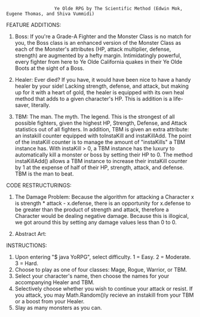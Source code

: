                       Ye Olde RPG by The Scientific Method (Edwin Mok, Eugene Thomas, and Shiva Vummidi)

FEATURE ADDITIONS: 

1. Boss: If you're a Grade-A Fighter and the Monster Class is no match for you, the Boss class is an enhanced version of the Monster Class
as each of the Monster's attributes (HP, attack multiplier, defense, strength) are augmented by a hefty margin. Intimidatingly powerful, 
every fighter from here to Ye Olde California quakes in their Ye Olde Boots at the sight of a Boss. 

2. Healer: Ever died? If you have, it would have been nice to have a handy healer by your side! Lacking strength, defense, and attack, but 
making up for it with a heart of gold, the healer is equipped with its own heal method that adds to a given character's HP. This is addition
is a life-saver, literally. 

3. TBM: The man. The myth. The legend. This is the strongest of all possible fighters, given the highest HP, Strength, Defense, and Attack 
statistics out of all fighters. In addition, TBM is given an extra attribute: an instakill counter equipped with toInstaKill and instaKillAdd. 
The point of the instaKill counter is to manage the amount of "instaKills" a TBM instance has. With instaKill > 0, a TBM instance has the 
luxury to automatically kill a monster or boss by setting their HP to 0. The method instaKillAdd() allows a TBM instance to increase their 
instaKill counter by 1 at the expense of half of their HP, strength, attack, and defense. TBM is the man to beat. 

CODE RESTRUCTURINGS: 

1. The Damage Problem: Because the algorithm for attacking a Character x is strength * attack - x.defense, there is an opportunity for 
x.defense to be greater than the product of strength and attack, therefore a Character would be dealing negative damage. Because this is 
illogical, we got around this by setting any damage values less than 0 to 0. 

2. Abstract Art: 

INSTRUCTIONS: 

1. Upon entering "$ java YoRPG", select difficulty. 1 = Easy. 2 = Moderate. 3 = Hard. 
2. Choose to play as one of four classes: Mage, Rogue, Warrior, or TBM. 
3. Select your character's name, then choose the names for your accompanying Healer and TBM.
4. Selectively choose whether you wish to continue your attack or resist. If you attack, you may Math.Random()ly recieve an instakill 
from your TBM or a boost from your Healer. 
5. Slay as many monsters as you can. 
